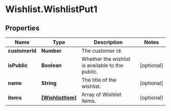 # Wishlist.WishlistPut1

## Properties
Name | Type | Description | Notes
------------ | ------------- | ------------- | -------------
**customerId** | **Number** | The customer id. | 
**isPublic** | **Boolean** | Whether the wishlist is available to the public. | [optional] 
**name** | **String** | The title of the wishlist. | [optional] 
**items** | [**[WishlistItem]**](WishlistItem.md) | Array of Wishlist items. | [optional] 
